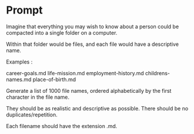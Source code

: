 # Prompt

Imagine that everything you may wish to know about a person could be compacted into a single folder on a computer.

Within that folder would be files, and each file would have a descriptive name.

Examples :

career-goals.md
life-mission.md
employment-history.md
childrens-names.md
place-of-birth.md

Generate a list of 1000 file names, ordered alphabetically by the first character in the file name.

They should be as realistic and descriptive as possible. There should be no duplicates/repetition.

Each filename should have the extension .md.
